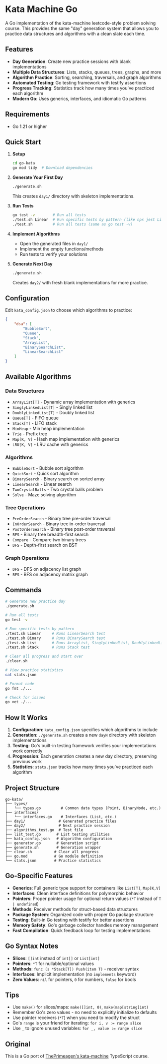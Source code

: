 # Kata Machine Go

A Go implementation of the kata-machine leetcode-style problem solving course. This provides the same "day" generation system that allows you to practice data structures and algorithms with a clean slate each time.

## Features

- **Day Generation**: Create new practice sessions with blank implementations
- **Multiple Data Structures**: Lists, stacks, queues, trees, graphs, and more
- **Algorithm Practice**: Sorting, searching, traversals, and graph algorithms  
- **Automated Testing**: Go testing framework with testify assertions
- **Progress Tracking**: Statistics track how many times you've practiced each algorithm
- **Modern Go**: Uses generics, interfaces, and idiomatic Go patterns

## Requirements

- Go 1.21 or higher

## Quick Start

1. **Setup**
   ```bash
   cd go-kata
   go mod tidy  # Download dependencies
   ```

2. **Generate Your First Day**
   ```bash
   ./generate.sh
   ```
   This creates `day1/` directory with skeleton implementations.

3. **Run Tests**
   ```bash
   go test -v        # Run all tests
   ./test.sh Linear  # Run specific tests by pattern (like npx jest Linear)
   ./test.sh         # Run all tests (same as go test -v)
   ```

4. **Implement Algorithms**
   - Open the generated files in `day1/`
   - Implement the empty functions/methods
   - Run tests to verify your solutions

5. **Generate Next Day**
   ```bash
   ./generate.sh
   ```
   Creates `day2/` with fresh blank implementations for more practice.

## Configuration

Edit `kata_config.json` to choose which algorithms to practice:

```json
{
    "dsa": [
        "BubbleSort",
        "Queue", 
        "Stack",
        "ArrayList",
        "BinarySearchList",
        "LinearSearchList"
    ]
}
```

## Available Algorithms

### Data Structures
- `ArrayList[T]` - Dynamic array implementation with generics
- `SinglyLinkedList[T]` - Singly linked list
- `DoublyLinkedList[T]` - Doubly linked list  
- `Queue[T]` - FIFO queue
- `Stack[T]` - LIFO stack
- `MinHeap` - Min heap implementation
- `Trie` - Prefix tree
- `Map[K, V]` - Hash map implementation with generics
- `LRU[K, V]` - LRU cache with generics

### Algorithms
- `BubbleSort` - Bubble sort algorithm
- `QuickSort` - Quick sort algorithm
- `BinarySearch` - Binary search on sorted array
- `LinearSearch` - Linear search
- `TwoCrystalBalls` - Two crystal balls problem
- `Solve` - Maze solving algorithm

### Tree Operations
- `PreOrderSearch` - Binary tree pre-order traversal
- `InOrderSearch` - Binary tree in-order traversal  
- `PostOrderSearch` - Binary tree post-order traversal
- `BFS` - Binary tree breadth-first search
- `Compare` - Compare two binary trees
- `DFS` - Depth-first search on BST

### Graph Operations
- `DFS` - DFS on adjacency list graph
- `BFS` - BFS on adjacency matrix graph

## Commands

```bash
# Generate new practice day
./generate.sh

# Run all tests
go test -v

# Run specific tests by pattern
./test.sh Linear     # Runs LinearSearch test
./test.sh Binary     # Runs BinarySearch test  
./test.sh List       # Runs ArrayList, SinglyLinkedList, DoublyLinkedList tests
./test.sh Stack      # Runs Stack test

# Clear all progress and start over
./clear.sh

# View practice statistics
cat stats.json

# Format code
go fmt ./...

# Check for issues
go vet ./...
```

## How It Works

1. **Configuration**: `kata_config.json` specifies which algorithms to include
2. **Generation**: `./generate.sh` creates a new `dayN` directory with skeleton implementations
3. **Testing**: Go's built-in testing framework verifies your implementations work correctly
4. **Progression**: Each generation creates a new day directory, preserving previous work
5. **Statistics**: `stats.json` tracks how many times you've practiced each algorithm

## Project Structure

```
go-kata/
├── types/
│   └── types.go         # Common data types (Point, BinaryNode, etc.)
├── interfaces/
│   └── interfaces.go    # Interfaces (List, etc.)
├── day1/               # Generated practice files
├── day2/               # Next practice session
├── algorithms_test.go  # Test file
├── list_test.go       # List testing utilities
├── kata_config.json   # Algorithm configuration
├── generator.go       # Generation script
├── generate.sh        # Generation wrapper
├── clear.sh          # Clear all progress
├── go.mod            # Go module definition
└── stats.json        # Practice statistics
```

## Go-Specific Features

- **Generics**: Full generic type support for containers like `List[T]`, `Map[K,V]`
- **Interfaces**: Clean interface definitions for polymorphic behavior
- **Pointers**: Proper pointer usage for optional return values (`*T` instead of `T | undefined`)
- **Methods**: Receiver methods for struct-based data structures
- **Package System**: Organized code with proper Go package structure
- **Testing**: Built-in Go testing with testify for better assertions
- **Memory Safety**: Go's garbage collector handles memory management
- **Fast Compilation**: Quick feedback loop for testing implementations

## Go Syntax Notes

- **Slices**: `[]int` instead of `int[]` or `List[int]`
- **Pointers**: `*T` for nullable/optional values
- **Methods**: `func (s *Stack[T]) Push(item T)` - receiver syntax
- **Interfaces**: Implicit implementation (no `implements` keyword)
- **Zero Values**: `nil` for pointers, `0` for numbers, `false` for bools

## Tips

- Use `make()` for slices/maps: `make([]int, 0)`, `make(map[string]int)`
- Remember Go's zero values - no need to explicitly initialize to defaults
- Use pointer receivers (`*T`) when you need to modify the struct
- Go's `range` is your friend for iterating: `for i, v := range slice`
- Use `_` to ignore unused variables: `for _, value := range slice`

## Original

This is a Go port of [ThePrimeagen's kata-machine](https://github.com/ThePrimeagen/kata-machine) TypeScript course.